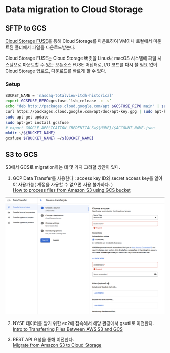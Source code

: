 # Data migration to Cloud Storage
## SFTP to GCS


[Cloud Storage FUSE](https://cloud.google.com/storage/docs/gcs-fuse?hl=ko)를 통해  Cloud Storage를 마운트하여 VM이나 로컬에서 마운트된 폴더에서 파일을 다운로드받는다. 

Cloud Storage FUSE는 Cloud Storage 버킷을 Linux나 macOS 시스템에 파일 시스템으로 마운트할 수 있는 오픈소스 FUSE 어댑터로, I/O 코드를 다시 쓸 필요 없이 Cloud Storage 업로드, 다운로드를 빠르게 할 수 있다.

### Setup
```bash
BUCKET_NAME = 'nasdaq-totalview-itch-historical'
export GCSFUSE_REPO=gcsfuse-`lsb_release -c -s`
echo "deb http://packages.cloud.google.com/apt $GCSFUSE_REPO main" | sudo tee /etc/apt/sources.list.d/gcsfuse.list
curl https://packages.cloud.google.com/apt/doc/apt-key.gpg | sudo apt-key add -
sudo apt-get update
sudo apt-get install gcsfuse
# export GOOGLE_APPLICATION_CREDENTIALS=${HOME}/$ACCOUNT_NAME.json
mkdir ~/${BUCKET_NAME}
gcsfuse ${BUCKET_NAME} ~/${BUCKET_NAME}
```

## S3 to GCS

S3에서 GCS로 migration하는 데 몇 가지 고려할 방안이 있다. 

1. GCP Data Transfer를 사용한다 : access key ID와 secret access key를 알아야 사용가능( 계정을 사용할 수 없으면 사용 불가하다. )  
[How to process files from Amazon S3 using GCS bucket](https://documentation.maptiler.com/hc/en-us/articles/360020806377-How-to-process-files-from-Amazon-S3-using-GCS-bucket)

![](Untitled.png) 

2. NYSE 데이터를 받기 위한 ec2에 접속해서 해당 환경에서 gsutil로 이전한다.  
[Intro to Transferring Files Between AWS S3 and GCS](https://medium.com/@velasquez.tim117/intro-to-transferring-files-between-aws-s3-and-gcs-e2fe68bbe5ec) 

3. REST API 요청을 통해 이전한다.  
[Migrate from Amazon S3 to Cloud Storage](https://cloud.google.com/storage/docs/migrating)

